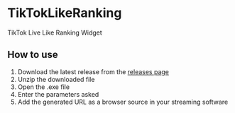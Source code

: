 # TikTokLikeRanking
TikTok Live Like Ranking Widget

## How to use
1. Download the latest release from the [releases page](https://github.com/ZeTioZ/TikTokLikeRanking/releases)
2. Unzip the downloaded file
3. Open the .exe file
4. Enter the parameters asked
5. Add the generated URL as a browser source in your streaming software